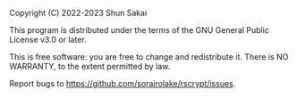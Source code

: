 Copyright (C) 2022-2023 Shun Sakai

This program is distributed under the terms of the GNU General Public License
v3.0 or later.

This is free software: you are free to change and redistribute it. There is NO
WARRANTY, to the extent permitted by law.

Report bugs to <https://github.com/sorairolake/rscrypt/issues>.
